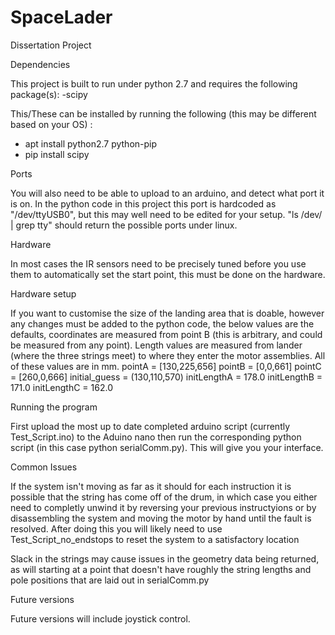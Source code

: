 # SpaceLader
Dissertation Project

Dependencies

This project is built to run under python 2.7 and requires the following package(s):
  -scipy

This/These can be installed by running the following (this may be different based on your OS) :
  - apt install python2.7 python-pip
  - pip install scipy

Ports

You will also need to be able to upload to an arduino, and detect what port it is on. In the python code in this project this port is hardcoded as "/dev/ttyUSB0", but this may well need to be edited for your setup. "ls /dev/ | grep tty" should return the possible ports under linux.

Hardware

In most cases the IR sensors need to be precisely tuned before you use them to automatically set the start point, this must be done on the hardware.

Hardware setup

If you want to customise the size of the landing area that is doable, however any changes must be added to the python code, the below values are the defaults, coordinates are measured from point B (this is arbitrary, and could be measured from any point). Length values are measured from lander (where the three strings meet) to where they enter the motor assemblies.
All of these values are in mm.
pointA = [130,225,656] 
pointB = [0,0,661]
pointC = [260,0,666]
initial_guess = (130,110,570)
initLengthA = 178.0
initLengthB = 171.0
initLengthC = 162.0

Running the program

First upload the most up to date completed arduino script (currently Test_Script.ino) to the Aduino nano then run the corresponding python script (in this case python serialComm.py). This will give you your interface.

Common Issues

If the system isn't moving as far as it should for each instruction it is possible that the string has come off of the drum, in which case you either need to completly unwind it by reversing your previous instructyions or by disassembling the system and moving the motor by hand until the fault is resolved. After doing this you will likely need to use Test_Script_no_endstops to reset the system to a satisfactory location

Slack in the strings may cause issues in the geometry data being returned, as will starting at a point that doesn't have roughly the string lengths and pole positions that are laid out in serialComm.py

Future versions

Future versions will include joystick control.
